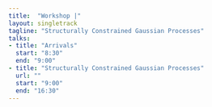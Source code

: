 ```yaml
---
title:  "Workshop |"
layout: singletrack
tagline: "Structurally Constrained Gaussian Processes"
talks:
- title: "Arrivals"
  start: "8:30"
  end: "9:00"
- title: "Structurally Constrained Gaussian Processes"
  url: ""
  start: "9:00"
  end: "16:30"
---
```

